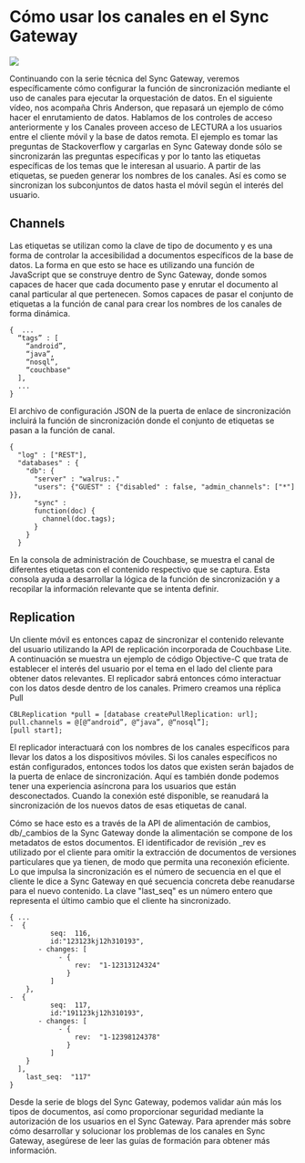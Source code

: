 # Cómo usar los canales en el Sync Gateway

![](http://)

Continuando con la serie técnica del Sync Gateway, veremos específicamente cómo configurar la función de sincronización mediante el uso de canales para ejecutar la orquestación de datos.  En el siguiente vídeo, nos acompaña Chris Anderson, que repasará un ejemplo de cómo hacer el enrutamiento de datos.  Hablamos de los controles de acceso anteriormente y los Canales proveen acceso de LECTURA a los usuarios entre el cliente móvil y la base de datos remota.  El ejemplo es tomar las preguntas de Stackoverflow y cargarlas en Sync Gateway donde sólo se sincronizarán las preguntas específicas y por lo tanto las etiquetas específicas de los temas que le interesan al usuario.  A partir de las etiquetas, se pueden generar los nombres de los canales.  Así es como se sincronizan los subconjuntos de datos hasta el móvil según el interés del usuario.

## Channels

Las etiquetas se utilizan como la clave de tipo de documento y es una forma de controlar la accesibilidad a documentos específicos de la base de datos.  La forma en que esto se hace es utilizando una función de JavaScript que se construye dentro de Sync Gateway, donde somos capaces de hacer que cada documento pase y enrutar el documento al canal particular al que pertenecen. Somos capaces de pasar el conjunto de etiquetas a la función de canal para crear los nombres de los canales de forma dinámica.


```
{  ...
  “tags” : [
    “android”,
    “java”,
    “nosql”,
    “couchbase"
  ],
  ...
}

```

El archivo de configuración JSON de la puerta de enlace de sincronización incluirá la función de sincronización donde el conjunto de etiquetas se pasan a la función de canal.

```
{
  "log" : ["REST"],
  "databases" : {
    "db": {
      "server" : "walrus:."
      "users": {"GUEST" : {"disabled" : false, "admin_channels": ["*"] }},
      "sync" :
      function(doc) {
        channel(doc.tags);
      }
    }
  }
```

En la consola de administración de Couchbase, se muestra el canal de diferentes etiquetas con el contenido respectivo que se captura.  Esta consola ayuda a desarrollar la lógica de la función de sincronización y a recopilar la información relevante que se intenta definir.

## Replication

Un cliente móvil es entonces capaz de sincronizar el contenido relevante del usuario utilizando la API de replicación incorporada de Couchbase Lite.  A continuación se muestra un ejemplo de código Objective-C que trata de establecer el interés del usuario por el tema en el lado del cliente para obtener datos relevantes.  El replicador sabrá entonces cómo interactuar con los datos desde dentro de los canales.  Primero creamos una réplica Pull
```
CBLReplication *pull = [database createPullReplication: url];
pull.channels = @[@“android”, @“java”, @“nosql”];
[pull start];
```

El replicador interactuará con los nombres de los canales específicos para llevar los datos a los dispositivos móviles.  Si los canales específicos no están configurados, entonces todos los datos que existen serán bajados de la puerta de enlace de sincronización.  Aquí es también donde podemos tener una experiencia asíncrona para los usuarios que están desconectados.  Cuando la conexión esté disponible, se reanudará la sincronización de los nuevos datos de esas etiquetas de canal.

Cómo se hace esto es a través de la API de alimentación de cambios, db/_cambios de la Sync Gateway donde la alimentación se compone de los metadatos de estos documentos.  El identificador de revisión _rev es utilizado por el cliente para omitir la extracción de documentos de versiones particulares que ya tienen, de modo que permita una reconexión eficiente.  Lo que impulsa la sincronización es el número de secuencia en el que el cliente le dice a Sync Gateway en qué secuencia concreta debe reanudarse para el nuevo contenido.  La clave "last_seq" es un número entero que representa el último cambio que el cliente ha sincronizado.

```
{ ...
-  {
          seq:  116,
          id:"123123kj12h310193",
       - changes: [
            - {
                rev:  "1-12313124324"
              }
          ]
    },
-  {
          seq:  117,
          id:"191123kj12h310193",
       - changes: [
            - {
                rev:  "1-12398124378"
              }
          ]
    }
  ],
    last_seq:  "117"
}
```

Desde la serie de blogs del Sync Gateway, podemos validar aún más los tipos de documentos, así como proporcionar seguridad mediante la autorización de los usuarios en el Sync Gateway.  Para aprender más sobre cómo desarrollar y solucionar los problemas de los canales en Sync Gateway, asegúrese de leer las guías de formación para obtener más información.